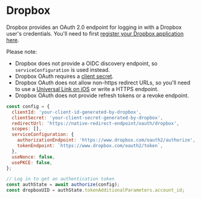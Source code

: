 # Dropbox

Dropbox provides an OAuth 2.0 endpoint for logging in with a Dropbox user's credentials. You'll need to first [register your Dropbox application here](https://www.dropbox.com/developers/apps/create).

Please note:

* Dropbox does not provide a OIDC discovery endpoint, so `serviceConfiguration` is used instead.
* Dropbox OAuth requires a [client secret](#note-about-client-secrets).
* Dropbox OAuth does not allow non-https redirect URLs, so you'll need to use a [Universal Link on iOS](https://developer.apple.com/library/archive/documentation/General/Conceptual/AppSearch/UniversalLinks.html) or write a HTTPS endpoint.
* Dropbox OAuth does not provide refresh tokens or a revoke endpoint.

```js
const config = {
  clientId: 'your-client-id-generated-by-dropbox',
  clientSecret: 'your-client-secret-generated-by-dropbox',
  redirectUrl: 'https://native-redirect-endpoint/oauth/dropbox',
  scopes: [],
  serviceConfiguration: {
    authorizationEndpoint: 'https://www.dropbox.com/oauth2/authorize',
    tokenEndpoint: `https://www.dropbox.com/oauth2/token`,
  },
  useNonce: false,
  usePKCE: false,
};

// Log in to get an authentication token
const authState = await authorize(config);
const dropboxUID = authState.tokenAdditionalParameters.account_id;
```
